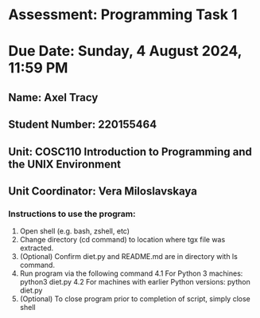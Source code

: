 # Assessment: Programming Task 1

# Due Date: Sunday, 4 August 2024, 11:59 PM

## Name: Axel Tracy

## Student Number: 220155464

## Unit: COSC110 Introduction to Programming and the UNIX Environment

## Unit Coordinator: Vera Miloslavskaya

### Instructions to use the program:

1. Open shell (e.g. bash, zshell, etc)
2. Change directory (cd command) to location where tgx file was extracted.
3. (Optional) Confirm diet.py and README.md are in directory with ls command.
4. Run program via the following command
   4.1 For Python 3 machines: python3 diet.py
   4.2 For machines with earlier Python versions: python diet.py
5. (Optional) To close program prior to completion of script, simply close shell
